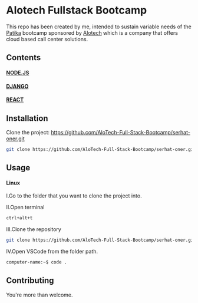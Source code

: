 # Alotech Fullstack Bootcamp

This repo has been created by me, intended to sustain variable needs of the [Patika](https://www.patika.dev) bootcamp sponsored by  [Alotech](https://www.alotech.com.tr) which is a company that offers cloud based call center solutions.

## Contents


#### [NODE.JS](https://github.com/AloTech-Full-Stack-Bootcamp/serhat-oner/tree/main/NodeJS) 


#### [DJANGO](https://github.com/AloTech-Full-Stack-Bootcamp/serhat-oner/tree/main/Django)


#### [REACT](https://github.com/AloTech-Full-Stack-Bootcamp/serhat-oner/tree/main/React)



## Installation 

Clone the project: https://github.com/AloTech-Full-Stack-Bootcamp/serhat-oner.git
```sh
git clone https://github.com/AloTech-Full-Stack-Bootcamp/serhat-oner.git
```

## Usage

#### Linux

I.Go to the folder that you want to clone the project into.

II.Open terminal

```sh
ctrl+alt+t
```
III.Clone the repository

```sh
git clone https://github.com/AloTech-Full-Stack-Bootcamp/serhat-oner.git
```

IV.Open VSCode from the folder path.

```sh
computer-name:~$ code .
```


## Contributing

You're more than welcome.